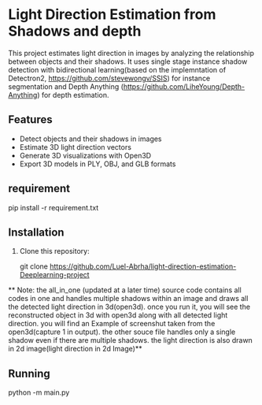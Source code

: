 # Light Direction Estimation from Shadows and depth

This project estimates light direction in images by analyzing the relationship between objects and their shadows. It uses single stage instance shadow detection with bidirectional learning(based on the implemntation of Detectron2, https://github.com/stevewongv/SSIS) for instance segmentation and Depth Anything (https://github.com/LiheYoung/Depth-Anything) for depth estimation.

## Features

- Detect objects and their shadows in images
- Estimate 3D light direction vectors
- Generate 3D visualizations with Open3D
- Export 3D models in PLY, OBJ, and GLB formats

## requirement
pip install -r requirement.txt
## Installation

1. Clone this repository:
  
   git clone https://github.com/Luel-Abrha/light-direction-estimation-Deeplearning-project

**
Note: the all_in_one (updated at a later time)  source code contains all codes in one  and handles multiple shadows within an image and draws all the detected light direction in 3d(open3d). once  you  run it,  you will see the reconstructed object in 3d with open3d along with all detected light direction. you will find an Example of screenshut taken from the  open3d(capture 1 in output).
the other souce file handles only a single shadow even if there are multiple shadows. the light direction is also drawn in 2d image(light direction in 2d Image)**

## Running
python -m main.py
